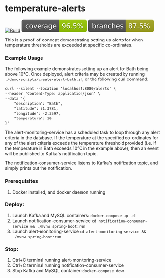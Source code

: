 # temperature-alerts

[![Build](https://github.com/duncanmfield/temperature-alerts/actions/workflows/maven.yml/badge.svg)](https://github.com/duncanmfield/temperature-alerts/actions/workflows/maven.yml?)
![Coverage](.github/badges/jacoco.svg?)
![Branches](.github/badges/branches.svg?) 

This is a proof-of-concept demonstrating setting up alerts for when temperature thresholds are exceeded at specific co-ordinates.

### Example Usage
The following example demonstrates setting up an alert for Bath being above 10°C.
Once deployed, alert criteria may be created by running `./demo-scripts/create-alert-bath.sh`, or the following curl command:
```
curl --silent --location 'localhost:8080/alerts' \
--header 'Content-Type: application/json' \
--data '{
    "description": "Bath",
    "latitude": 51.3781,
    "longitude": -2.3597,
    "temperature": 10
}'
```
The alert-monitoring-service has a scheduled task to loop through any alert criteria in the database. If the
temperature at the specified co-ordinates for any of the alert criteria exceeds the temperature threshold provided (i.e. if the temperature
in Bath exceeds 10°C in the example above), then an event will be published to Kafka's notification topic.

The notification-consumer-service listens to Kafka's notification topic, and simply prints out the notification.

### Prerequisites
1. Docker installed, and docker daemon running

### Deploy:
1. Launch Kafka and MySQL containers: `docker-compose up -d`
2. Launch notification-consumer-service `cd notification-consumer-service && ./mvnw spring-boot:run`
3. Launch alert-monitoring-service `cd alert-monitoring-service && ./mvnw spring-boot:run`

### Stop:
1. Ctrl+C terminal running alert-monitoring-service
2. Ctrl+C terminal running notification-consumer-service
3. Stop Kafka and MySQL container: `docker-compose down`